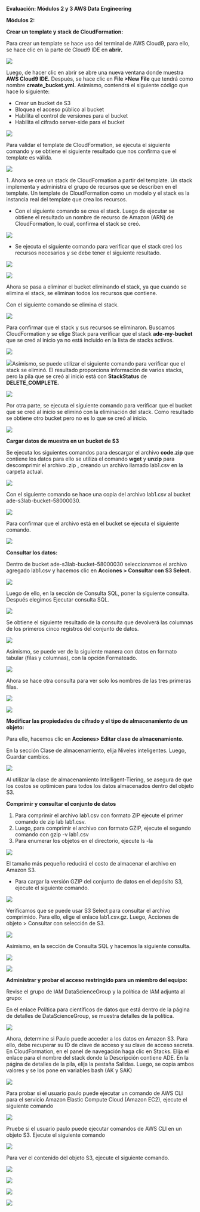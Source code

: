﻿**Evaluación: Módulos 2 y 3 AWS Data Engineering**

**Módulos 2:**

**Crear un template y stack de CloudFormation:**

Para crear un template se hace uso del terminal de AWS Cloud9, para ello, se hace clic en la parte de Cloud9 IDE en **abrir.**

![](Aspose.Words.a0406ccf-5cf1-4b83-9fa7-28f4dbdce17c.001.png)

Luego, de hacer clic en abrir se abre una nueva ventana donde muestra **AWS Cloud9 IDE.** Después, se hace clic en **File >New File** que tendrá como nombre **create\_bucket.yml.** Asimismo, contendrá el siguiente código que hace lo siguiente:

- Crear un bucket de S3
- Bloquea el acceso público al bucket
- Habilita el control de versiones para el bucket
- Habilita el cifrado server-side para el bucket

![](Aspose.Words.a0406ccf-5cf1-4b83-9fa7-28f4dbdce17c.002.jpeg)

Para validar el template de CloudFormation, se ejecuta el siguiente comando y se obtiene el siguiente resultado que nos confirma que el template es válida.

![](Aspose.Words.a0406ccf-5cf1-4b83-9fa7-28f4dbdce17c.003.png)

1\. Ahora se crea un stack de CloudFormation a partir del template. Un stack implementa y administra el grupo de recursos que se describen en el template. Un template de CloudFormation como un modelo y el stack es la instancia real del template que crea los recursos.

- Con el siguiente comando se crea el stack. Luego de ejecutar se obtiene el resultado un nombre de recurso de Amazon (ARN) de CloudFormation, lo cual, confirma el stack se creó.

![](Aspose.Words.a0406ccf-5cf1-4b83-9fa7-28f4dbdce17c.004.png)

- Se ejecuta el siguiente comando para verificar que el stack creó los recursos necesarios y se debe tener el siguiente resultado.

![](Aspose.Words.a0406ccf-5cf1-4b83-9fa7-28f4dbdce17c.005.png)

![](Aspose.Words.a0406ccf-5cf1-4b83-9fa7-28f4dbdce17c.006.jpeg)

Ahora se pasa a eliminar el bucket eliminando el stack, ya que cuando se elimina el stack, se eliminan todos los recursos que contiene.

Con el siguiente comando se elimina el stack.

![](Aspose.Words.a0406ccf-5cf1-4b83-9fa7-28f4dbdce17c.007.png)

Para confirmar que el stack y sus recursos se eliminaron. Buscamos CloudFormation y se elige Stack para verificar que el stack **ade-my-bucket** que se creó al inicio ya no está incluido en la lista de stacks activos.

![](Aspose.Words.a0406ccf-5cf1-4b83-9fa7-28f4dbdce17c.008.jpeg)

![](Aspose.Words.a0406ccf-5cf1-4b83-9fa7-28f4dbdce17c.009.jpeg)Asimismo, se puede utilizar el siguiente comando para verificar que el stack se eliminó. El resultado proporciona información de varios stacks, pero la pila que se creó al inicio está con **StackStatus** de **DELETE\_COMPLETE.**

![](Aspose.Words.a0406ccf-5cf1-4b83-9fa7-28f4dbdce17c.010.jpeg)

Por otra parte, se ejecuta el siguiente comando para verificar que el bucket que se creó al inicio se eliminó con la eliminación del stack. Como resultado se obtiene otro bucket pero no es lo que se creó al inicio.

![](Aspose.Words.a0406ccf-5cf1-4b83-9fa7-28f4dbdce17c.011.png)

**Cargar datos de muestra en un bucket de S3**

Se ejecuta los siguientes comandos para descargar el archivo **code.zip** que contiene los datos para ello se utiliza el comando **wget** y **unzip** para descomprimir el archivo .zip , creando un archivo llamado lab1.csv en la carpeta actual.

![](Aspose.Words.a0406ccf-5cf1-4b83-9fa7-28f4dbdce17c.012.jpeg)

Con el siguiente comando se hace una copia del archivo lab1.csv al bucket ade-s3lab-bucket–58000030.

![](Aspose.Words.a0406ccf-5cf1-4b83-9fa7-28f4dbdce17c.013.png)

Para confirmar que el archivo está en el bucket se ejecuta el siguiente comando.

![](Aspose.Words.a0406ccf-5cf1-4b83-9fa7-28f4dbdce17c.014.png)

**Consultar los datos:**

Dentro de bucket ade-s3lab-bucket–58000030 seleccionamos el archivo agregado lab1.csv y hacemos clic en **Acciones > Consultar con S3 Select.**

![](Aspose.Words.a0406ccf-5cf1-4b83-9fa7-28f4dbdce17c.015.jpeg)

Luego de ello, en la sección de Consulta SQL, poner la siguiente consulta. Después elegimos Ejecutar consulta SQL.

![](Aspose.Words.a0406ccf-5cf1-4b83-9fa7-28f4dbdce17c.016.jpeg)

Se obtiene el siguiente resultado de la consulta que devolverá las columnas de los primeros cinco registros del conjunto de datos.

![](Aspose.Words.a0406ccf-5cf1-4b83-9fa7-28f4dbdce17c.017.jpeg)

Asimismo, se puede ver de la siguiente manera con datos en formato tabular (filas y columnas), con la opción Formateado.

![](Aspose.Words.a0406ccf-5cf1-4b83-9fa7-28f4dbdce17c.018.jpeg)

Ahora se hace otra consulta para ver solo los nombres de las tres primeras filas.

![](Aspose.Words.a0406ccf-5cf1-4b83-9fa7-28f4dbdce17c.019.jpeg)

![](Aspose.Words.a0406ccf-5cf1-4b83-9fa7-28f4dbdce17c.020.jpeg)

**Modificar las propiedades de cifrado y el tipo de almacenamiento de un objeto:**

Para ello, hacemos clic en **Acciones> Editar clase de almacenamiento**.

En la sección Clase de almacenamiento, elija Niveles inteligentes. Luego, Guardar cambios.

![](Aspose.Words.a0406ccf-5cf1-4b83-9fa7-28f4dbdce17c.021.jpeg)

Al utilizar la clase de almacenamiento Intelligent-Tiering, se asegura de que los costos se optimicen para todos los datos almacenados dentro del objeto S3.

**Comprimir y consultar el conjunto de datos**

1. Para comprimir el archivo lab1.csv con formato ZIP ejecute el primer comando de zip lab lab1.csv.
1. Luego, para comprimir el archivo con formato GZIP, ejecute el segundo comando con gzip -v lab1.csv
1. Para enumerar los objetos en el directorio, ejecute ls -la

![](Aspose.Words.a0406ccf-5cf1-4b83-9fa7-28f4dbdce17c.022.png)

El tamaño más pequeño reducirá el costo de almacenar el archivo en Amazon S3.

- Para cargar la versión GZIP del conjunto de datos en el depósito S3, ejecute el siguiente comando.

![](Aspose.Words.a0406ccf-5cf1-4b83-9fa7-28f4dbdce17c.023.png)

Verificamos que se puede usar S3 Select para consultar el archivo comprimido. Para ello, elige el enlace lab1.csv.gz. Luego, Acciones de objeto > Consultar con selección de S3.

![](Aspose.Words.a0406ccf-5cf1-4b83-9fa7-28f4dbdce17c.024.jpeg)

Asimismo, en la sección de Consulta SQL y hacemos la siguiente consulta.

![](Aspose.Words.a0406ccf-5cf1-4b83-9fa7-28f4dbdce17c.025.jpeg)

![](Aspose.Words.a0406ccf-5cf1-4b83-9fa7-28f4dbdce17c.026.jpeg)

**Administrar y probar el acceso restringido para un miembro del equipo:**

Revise el grupo de IAM DataScienceGroup y la política de IAM adjunta al grupo:

En el enlace Política para científicos de datos que está dentro de la página de detalles de DataScienceGroup, se muestra detalles de la política.

![](Aspose.Words.a0406ccf-5cf1-4b83-9fa7-28f4dbdce17c.027.jpeg)

Ahora, determine si Paulo puede acceder a los datos en Amazon S3. Para ello, debe recuperar su ID de clave de acceso y su clave de acceso secreta. En CloudFormation, en el panel de navegación haga clic en Stacks. Elija el enlace para el nombre del stack donde la Descripción contiene ADE. En la página de detalles de la pila, elija la pestaña Salidas. Luego, se copia ambos valores y se los pone en variables bash (AK y SAK)

![](Aspose.Words.a0406ccf-5cf1-4b83-9fa7-28f4dbdce17c.028.jpeg)

Para probar si el usuario paulo puede ejecutar un comando de AWS CLI para el servicio Amazon Elastic Compute Cloud (Amazon EC2), ejecute el siguiente comando

![](Aspose.Words.a0406ccf-5cf1-4b83-9fa7-28f4dbdce17c.029.jpeg)

Pruebe si el usuario paulo puede ejecutar comandos de AWS CLI en un objeto S3. Ejecute el siguiente comando

![](Aspose.Words.a0406ccf-5cf1-4b83-9fa7-28f4dbdce17c.030.jpeg)

Para ver el contenido del objeto S3, ejecute el siguiente comando.

![](Aspose.Words.a0406ccf-5cf1-4b83-9fa7-28f4dbdce17c.031.png)

![](Aspose.Words.a0406ccf-5cf1-4b83-9fa7-28f4dbdce17c.032.jpeg)

![](Aspose.Words.a0406ccf-5cf1-4b83-9fa7-28f4dbdce17c.033.jpeg)

![](Aspose.Words.a0406ccf-5cf1-4b83-9fa7-28f4dbdce17c.034.jpeg)
